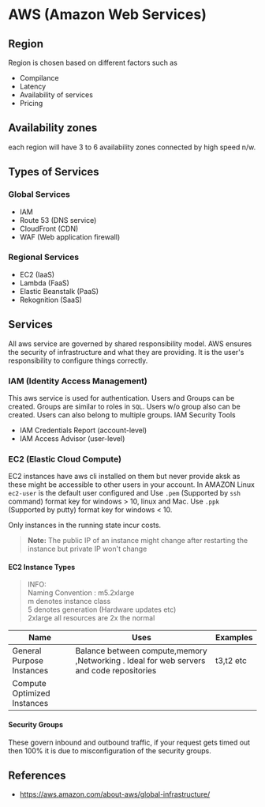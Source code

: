 # AWS (Amazon Web Services)

## Region

Region is chosen based on different factors such as 

* Compilance
* Latency
* Availability of services
* Pricing

## Availability zones

each region will have 3 to 6 availability zones connected by high speed n/w.

## Types of Services

### Global Services

* IAM
* Route 53 (DNS service)
* CloudFront (CDN) 
* WAF (Web application firewall)

### Regional Services

* EC2 (IaaS)
* Lambda (FaaS)
* Elastic Beanstalk (PaaS)
* Rekognition (SaaS)

## Services

All aws service are governed by shared responsibility model. AWS ensures the security of infrastructure and what they are providing.
It is the user's responsibility to configure things correctly.

### IAM (Identity Access Management)
This aws service is used for authentication. Users and Groups can be created. Groups are similar to roles in `SQL`. Users w/o group also can be created. Users can also belong to multiple groups.
IAM Security Tools
* IAM Credentials Report (account-level)
* IAM Access Advisor (user-level)

### EC2 (Elastic Cloud Compute)

EC2 instances have aws cli installed on them but never provide aksk 
as these might be accessible to other users in your account.
In AMAZON Linux `ec2-user` is the default user configured and 
Use `.pem` (Supported by `ssh` command) format key for windows > 10, linux and Mac. 
Use `.ppk` (Supported by putty) format key for windows < 10. 

Only instances in the running state incur costs.

>**Note:** The public IP of an instance might change after restarting the instance but private IP
won't change

#### EC2 Instance Types
> INFO: <br>
>Naming Convention : m5.2xlarge<br>
>m denotes instance class <br>
>5 denotes generation (Hardware updates etc) <br>
>2xlarge all resources are 2x the normal<br>

| Name                        | Uses                                                                                     | Examples  |
|-----------------------------|------------------------------------------------------------------------------------------|-----------|
| General Purpose    Instances| Balance between compute,memory ,Networking . Ideal for web servers and code repositories | t3,t2 etc |
| Compute Optimized Instances |  |  |

#### Security Groups
These govern inbound and outbound traffic, if your request gets timed out then 100% it is due to
misconfiguration of the security groups.

## References

* <https://aws.amazon.com/about-aws/global-infrastructure/>